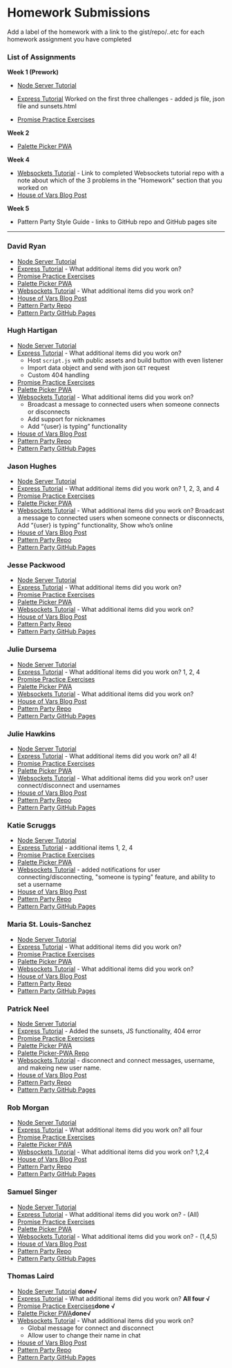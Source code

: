 # Homework Submissions

Add a label of the homework with a link to the gist/repo/..etc for each homework assignment you have completed

### List of Assignments

**Week 1 (Prework)**

* [Node Server Tutorial](https://github.com/mariastlouis/mod-4-prework/tree/master/messages) 

* [Express Tutorial](https://github.com/mariastlouis/mod-4-prework/tree/master/expressServer) Worked on the first three challenges - added js file, json file and sunsets.html 

* [Promise Practice Exercises](https://repl.it/@msantray/MariaSanchezPromisePractice)

**Week 2**

* [Palette Picker PWA]()

**Week 4**

* [Websockets Tutorial](https://socket.io/get-started/chat/) - Link to completed Websockets tutorial repo with a note about which of the 3 problems in the "Homework" section that you worked on
* [House of Vars Blog Post]()

**Week 5**

* Pattern Party Style Guide - links to GitHub repo and GitHub pages site

---

### David Ryan

* [Node Server Tutorial]()
* [Express Tutorial]() - What additional items did you work on?
* [Promise Practice Exercises]()
* [Palette Picker PWA]()
* [Websockets Tutorial]() - What additional items did you work on?
* [House of Vars Blog Post]()
* [Pattern Party Repo]()
* [Pattern Party GitHub Pages]()

### Hugh Hartigan

* [Node Server Tutorial](https://github.com/HartiganHM/nodejs-practice-assignment)
* [Express Tutorial](https://github.com/HartiganHM/express-practice-assignment) - What additional items did you work on?
  * Host `script.js` with public assets and build button with even listener
  * Import data object and send with json `GET` request
  * Custom 404 handling
* [Promise Practice Exercises](https://repl.it/@HartiganHM/Mod-4-Promises-Prework)
* [Palette Picker PWA](https://palettepickerpwa.herokuapp.com/)
* [Websockets Tutorial](https://github.com/HartiganHM/web-sockets-tutorial) - What additional items did you work on?
  * Broadcast a message to connected users when someone connects or disconnects
  * Add support for nicknames
  * Add “{user} is typing” functionality
* [House of Vars Blog Post](https://medium.com/@hartigan.hm/finding-solid-ground-in-the-open-source-jungle-dc7a220c6a25)
* [Pattern Party Repo](https://github.com/HartiganHM/pattrn-party)
* [Pattern Party GitHub Pages](https://hartiganhm.com/pattern-party/)

### Jason Hughes

* [Node Server Tutorial](https://gist.github.com/jasonhughes1/33cfe234b0b42d2a35832fdf12cc4a78)
* [Express Tutorial](https://github.com/jasonhughes1/M4-Express-Tutorial) - What additional items did you work on? 1, 2, 3, and 4
* [Promise Practice Exercises](https://repl.it/@JasonHughes/Promise-Practice)
* [Palette Picker PWA](https://pwa-palette-picker-jason.herokuapp.com/)
* [Websockets Tutorial](https://github.com/jasonhughes1/Web-Sockets/blob/master/index.js) - What additional items did you work on? Broadcast a message to connected users when someone connects or disconnects, Add “{user} is typing” functionality, Show who’s online
* [House of Vars Blog Post](https://medium.com/@jasonhughes088/contributing-to-my-first-open-source-project-2e0cae411077)
* [Pattern Party Repo]()
* [Pattern Party GitHub Pages]()

### Jesse Packwood


* [Node Server Tutorial](https://github.com/jessepackwood/NodeJSTutorial)
* [Express Tutorial](https://github.com/jessepackwood/ExpressTutorial) - What additional items did you work on?
* [Promise Practice Exercises](https://repl.it/@jessepackwood/promisePractice)
* [Palette Picker PWA](https://palette-picker-pwa-jesse.herokuapp.com/)
* [Websockets Tutorial]() - What additional items did you work on?
* [House of Vars Blog Post](https://medium.com/@jessewoodco/navigating-the-open-source-road-map-2f0359f12adc)
* [Pattern Party Repo](https://github.com/jessepackwood/pattrn-party)
* [Pattern Party GitHub Pages]()

### Julie Dursema

* [Node Server Tutorial](https://github.com/jdursema/NodeJSTutorial)
* [Express Tutorial](https://github.com/jdursema/ExpressTutorial) - What additional items did you work on? 1, 2, 4
* [Promise Practice Exercises]()
* [Palette Picker PWA](https://pwapalettepicker.herokuapp.com/)
* [Websockets Tutorial]() - What additional items did you work on?
* [House of Vars Blog Post](https://medium.com/@juliedursema/a-student-developers-journey-into-an-open-source-project-3ad617ff609)
* [Pattern Party Repo]()
* [Pattern Party GitHub Pages]()

### Julie Hawkins

* [Node Server Tutorial](https://github.com/julieahawkins/node-lesson)
* [Express Tutorial](https://github.com/julieahawkins/express-lesson) - What additional items did you work on? all 4!
* [Promise Practice Exercises](https://repl.it/@julabi/ImpoliteUnsightlyAvians)
* [Palette Picker PWA](palette-picker-hawk.herokuapp.com)
* [Websockets Tutorial](https://github.com/julieahawkins/web-sockets) - What additional items did you work on? user connect/disconnect and usernames
* [House of Vars Blog Post](https://medium.com/@julabi/diving-into-open-source-waters-3aed319c0d8c)
* [Pattern Party Repo](https://github.com/julieahawkins/pattrn-party)
* [Pattern Party GitHub Pages](http://pattrn-party-hawk.herokuapp.com/)

### Katie Scruggs

* [Node Server Tutorial](https://github.com/katiescruggs/node-server-tutorial)
* [Express Tutorial](https://github.com/katiescruggs/express-tutorial) - additional items 1, 2, 4
* [Promise Practice Exercises](https://repl.it/@katiescruggs/promises-prework)
* [Palette Picker PWA](https://scruggs-palette-picker-pwa.herokuapp.com/)
* [Websockets Tutorial](https://github.com/katiescruggs/websocket-tutorial) - added notifications for user connecting/disconnecting, "someone is typing" feature, and ability to set a username
* [House of Vars Blog Post](https://medium.com/@katie.e.scruggs/contributing-to-open-source-d15c704b7b4e)
* [Pattern Party Repo](https://github.com/katiescruggs/pattrn-party)
* [Pattern Party GitHub Pages](http://katiescruggs.com/pattrn-party/)

### Maria St. Louis-Sanchez

* [Node Server Tutorial]()
* [Express Tutorial]() - What additional items did you work on?
* [Promise Practice Exercises]()
* [Palette Picker PWA](https://palette-picker-pwa-sanchez.herokuapp.com/)
* [Websockets Tutorial]() - What additional items did you work on?
* [House of Vars Blog Post](https://medium.com/@msantray/open-source-projects-get-comfortable-being-uncomfortable-then-do-the-robot-5f3908d6443e)
* [Pattern Party Repo]()
* [Pattern Party GitHub Pages]()

### Patrick Neel

* [Node Server Tutorial](https://github.com/patrickjneel/node.js-tutorial)
* [Express Tutorial](https://github.com/patrickjneel/expressTutorial) - Added the sunsets, JS functionality, 404 error
* [Promise Practice Exercises](https://repl.it/@patneel87/MeatySquigglyDromaeosaur)
* [Palette Picker PWA](https://palette-picker-pwa.herokuapp.com/)
* [Palette Picker-PWA Repo](https://github.com/patrickjneel/forked-palette-picker)
* [Websockets Tutorial](https://github.com/patrickjneel/socket-practice/blob/master/public/index.html) - 
  disconnect and connect messages, username, and makeing new user name.
* [House of Vars Blog Post](https://medium.com/@patrickneel/into-the-abyss-contributing-to-an-open-source-project-11f0f03e517c)
* [Pattern Party Repo](https://github.com/patrickjneel/pattern-party)
* [Pattern Party GitHub Pages](https://patrickjneel.github.io/pattern-party/)

### Rob Morgan

* [Node Server Tutorial](https://github.com/rmorgan323/node-server-tutorial)
* [Express Tutorial](https://github.com/rmorgan323/express-tutorial-prework) - What additional items did you work on?  all four
* [Promise Practice Exercises](https://repl.it/@rmorgan323/Promises-Exercises)
* [Palette Picker PWA](https://palette-picker-pwa-rmorgan323.herokuapp.com/)
* [Websockets Tutorial](https://github.com/rmorgan323/chat-socket) - What additional items did you work on? 1,2,4
* [House of Vars Blog Post](https://gist.github.com/rmorgan323/b852071ae9b62f297f0652717e0e8d5f)
* [Pattern Party Repo](https://github.com/rmorgan323/pattrn-party)
* [Pattern Party GitHub Pages](https://rmorgan323.github.io/pattrn-party/)


### Samuel Singer

* [Node Server Tutorial](https://github.com/Cache123/nodejs-practice)
* [Express Tutorial](https://github.com/Cache123/express-intro) - What additional items did you work on? - (All)
* [Promise Practice Exercises](https://repl.it/@cache123/ShadowyMildSwallow)
* [Palette Picker PWA](https://github.com/Cache123/palette-picker-pwa)
* [Websockets Tutorial](https://github.com/Cache123/web-socket-messaging) - What additional items did you work on? - (1,4,5)
* [House of Vars Blog Post](https://medium.com/@samuelsinger/open-food-network-attempting-an-open-source-contribution-b7f25757cf8b)
* [Pattern Party Repo]()
* [Pattern Party GitHub Pages]()

### Thomas Laird

* [Node Server Tutorial](https://github.com/t-laird/tl-node-server-prework) **done√**
* [Express Tutorial](https://github.com/t-laird/tl-express-intro) - What additional items did you work on? **All four √**
* [Promise Practice Exercises](https://gist.github.com/t-laird/1cc27e593d9edd46f10e07d947bbb0ff)**done √**
* [Palette Picker PWA](https://tl-palette-picker-pwa.herokuapp.com/)**done√**
* [Websockets Tutorial](https://github.com/t-laird/websockets-tutorial) - What additional items did you work on?
  * Global message for connect and disconnect
  * Allow user to change their name in chat
* [House of Vars Blog Post]()
* [Pattern Party Repo]()
* [Pattern Party GitHub Pages]()
